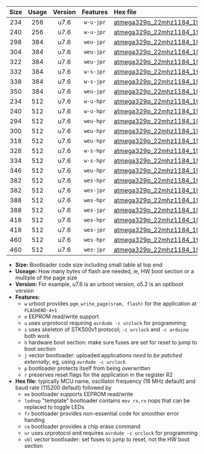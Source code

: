 |Size|Usage|Version|Features|Hex file|
|:-:|:-:|:-:|:-:|:--|
|234|256|u7.6|`w-u-jpr`|[atmega329p_22mhz1184_19200bps_ur_vbl.hex](https://raw.githubusercontent.com/stefanrueger/urboot/main//atmega329p_22mhz1184_19200bps_ur_vbl.hex)|
|240|256|u7.6|`w-u-jpr`|[atmega329p_22mhz1184_19200bps_lednop_ur_vbl.hex](https://raw.githubusercontent.com/stefanrueger/urboot/main//atmega329p_22mhz1184_19200bps_lednop_ur_vbl.hex)|
|298|384|u7.6|`weu-jpr`|[atmega329p_22mhz1184_19200bps_ee_ur_vbl.hex](https://raw.githubusercontent.com/stefanrueger/urboot/main//atmega329p_22mhz1184_19200bps_ee_ur_vbl.hex)|
|304|384|u7.6|`weu-jpr`|[atmega329p_22mhz1184_19200bps_ee_lednop_ur_vbl.hex](https://raw.githubusercontent.com/stefanrueger/urboot/main//atmega329p_22mhz1184_19200bps_ee_lednop_ur_vbl.hex)|
|322|384|u7.6|`weu-jpr`|[atmega329p_22mhz1184_19200bps_ee_lednop_fr_ur_vbl.hex](https://raw.githubusercontent.com/stefanrueger/urboot/main//atmega329p_22mhz1184_19200bps_ee_lednop_fr_ur_vbl.hex)|
|332|384|u7.6|`w-s-jpr`|[atmega329p_22mhz1184_19200bps_vbl.hex](https://raw.githubusercontent.com/stefanrueger/urboot/main//atmega329p_22mhz1184_19200bps_vbl.hex)|
|338|384|u7.6|`w-s-jpr`|[atmega329p_22mhz1184_19200bps_lednop_vbl.hex](https://raw.githubusercontent.com/stefanrueger/urboot/main//atmega329p_22mhz1184_19200bps_lednop_vbl.hex)|
|350|384|u7.6|`weu-jpr`|[atmega329p_22mhz1184_19200bps_ee_lednop_fr_ce_ur_vbl.hex](https://raw.githubusercontent.com/stefanrueger/urboot/main//atmega329p_22mhz1184_19200bps_ee_lednop_fr_ce_ur_vbl.hex)|
|234|512|u7.6|`w-u-hpr`|[atmega329p_22mhz1184_19200bps_ur.hex](https://raw.githubusercontent.com/stefanrueger/urboot/main//atmega329p_22mhz1184_19200bps_ur.hex)|
|240|512|u7.6|`w-u-hpr`|[atmega329p_22mhz1184_19200bps_lednop_ur.hex](https://raw.githubusercontent.com/stefanrueger/urboot/main//atmega329p_22mhz1184_19200bps_lednop_ur.hex)|
|294|512|u7.6|`weu-hpr`|[atmega329p_22mhz1184_19200bps_ee_ur.hex](https://raw.githubusercontent.com/stefanrueger/urboot/main//atmega329p_22mhz1184_19200bps_ee_ur.hex)|
|300|512|u7.6|`weu-hpr`|[atmega329p_22mhz1184_19200bps_ee_lednop_ur.hex](https://raw.githubusercontent.com/stefanrueger/urboot/main//atmega329p_22mhz1184_19200bps_ee_lednop_ur.hex)|
|318|512|u7.6|`weu-hpr`|[atmega329p_22mhz1184_19200bps_ee_lednop_fr_ur.hex](https://raw.githubusercontent.com/stefanrueger/urboot/main//atmega329p_22mhz1184_19200bps_ee_lednop_fr_ur.hex)|
|328|512|u7.6|`w-s-hpr`|[atmega329p_22mhz1184_19200bps.hex](https://raw.githubusercontent.com/stefanrueger/urboot/main//atmega329p_22mhz1184_19200bps.hex)|
|334|512|u7.6|`w-s-hpr`|[atmega329p_22mhz1184_19200bps_lednop.hex](https://raw.githubusercontent.com/stefanrueger/urboot/main//atmega329p_22mhz1184_19200bps_lednop.hex)|
|346|512|u7.6|`weu-hpr`|[atmega329p_22mhz1184_19200bps_ee_lednop_fr_ce_ur.hex](https://raw.githubusercontent.com/stefanrueger/urboot/main//atmega329p_22mhz1184_19200bps_ee_lednop_fr_ce_ur.hex)|
|382|512|u7.6|`wes-hpr`|[atmega329p_22mhz1184_19200bps_ee.hex](https://raw.githubusercontent.com/stefanrueger/urboot/main//atmega329p_22mhz1184_19200bps_ee.hex)|
|382|512|u7.6|`wes-jpr`|[atmega329p_22mhz1184_19200bps_ee_vbl.hex](https://raw.githubusercontent.com/stefanrueger/urboot/main//atmega329p_22mhz1184_19200bps_ee_vbl.hex)|
|388|512|u7.6|`wes-hpr`|[atmega329p_22mhz1184_19200bps_ee_lednop.hex](https://raw.githubusercontent.com/stefanrueger/urboot/main//atmega329p_22mhz1184_19200bps_ee_lednop.hex)|
|388|512|u7.6|`wes-jpr`|[atmega329p_22mhz1184_19200bps_ee_lednop_vbl.hex](https://raw.githubusercontent.com/stefanrueger/urboot/main//atmega329p_22mhz1184_19200bps_ee_lednop_vbl.hex)|
|418|512|u7.6|`wes-hpr`|[atmega329p_22mhz1184_19200bps_ee_lednop_fr.hex](https://raw.githubusercontent.com/stefanrueger/urboot/main//atmega329p_22mhz1184_19200bps_ee_lednop_fr.hex)|
|418|512|u7.6|`wes-jpr`|[atmega329p_22mhz1184_19200bps_ee_lednop_fr_vbl.hex](https://raw.githubusercontent.com/stefanrueger/urboot/main//atmega329p_22mhz1184_19200bps_ee_lednop_fr_vbl.hex)|
|460|512|u7.6|`wes-hpr`|[atmega329p_22mhz1184_19200bps_ee_lednop_fr_ce.hex](https://raw.githubusercontent.com/stefanrueger/urboot/main//atmega329p_22mhz1184_19200bps_ee_lednop_fr_ce.hex)|
|460|512|u7.6|`wes-jpr`|[atmega329p_22mhz1184_19200bps_ee_lednop_fr_ce_vbl.hex](https://raw.githubusercontent.com/stefanrueger/urboot/main//atmega329p_22mhz1184_19200bps_ee_lednop_fr_ce_vbl.hex)|

- **Size:** Bootloader code size including small table at top end
- **Useage:** How many bytes of flash are needed, ie, HW boot section or a multiple of the page size
- **Version:** For example, u7.6 is an urboot version, o5.2 is an optiboot version
- **Features:**
  + `w` urboot provides `pgm_write_page(sram, flash)` for the application at `FLASHEND-4+1`
  + `e` EEPROM read/write support
  + `u` uses urprotocol requiring `avrdude -c urclock` for programming
  + `s` uses skeleton of STK500v1 protocol; `-c urclock` and `-c arduino` both work
  + `h` hardware boot section: make sure fuses are set for reset to jump to boot section
  + `j` vector bootloader: uploaded applications *need to be patched externally*, eg, using `avrdude -c urclock`
  + `p` bootloader protects itself from being overwritten
  + `r` preserves reset flags for the application in the register R2
- **Hex file:** typically MCU name, oscillator frequency (16 MHz default) and baud rate (115200 default) followed by
  + `ee` bootloader supports EEPROM read/write
  + `lednop` "template" bootloader contains `mov rx,rx` nops that can be replaced to toggle LEDs
  + `fr` bootloader provides non-essential code for smoother error handing
  + `ce` bootloader provides a chip erase command
  + `ur` uses urprotocol and requires `avrdude -c urclock` for programming
  + `vbl` vector bootloader: set fuses to jump to reset, not the HW boot section
